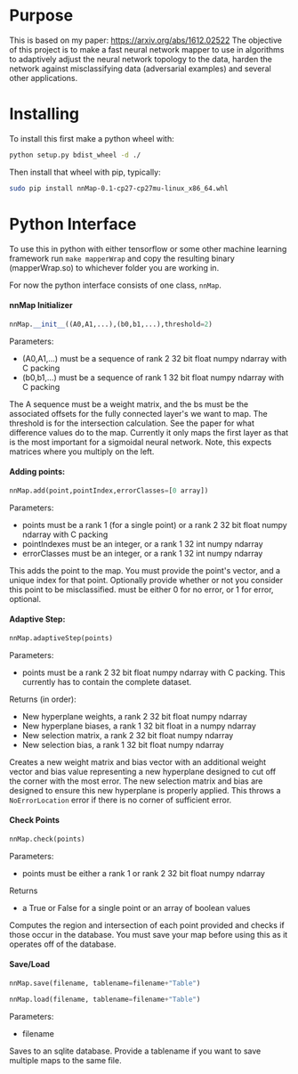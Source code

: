 # Purpose 

This is based on my paper: https://arxiv.org/abs/1612.02522
The objective of this project is to make a fast neural network mapper to use in algorithms to adaptively adjust the neural network topology to the data, harden the network against misclassifying data (adversarial examples) and several other applications. 

# Installing

To install this first make a python wheel with:
```bash
python setup.py bdist_wheel -d ./
```
Then install that wheel with pip, typically:
```bash
sudo pip install nnMap-0.1-cp27-cp27mu-linux_x86_64.whl
```

# Python Interface

To use this in python with either tensorflow or some other machine learning framework run `make mapperWrap` and copy the resulting binary (mapperWrap.so) to whichever folder you are working in. 

For now the python interface consists of one class, `nnMap`. 

#### nnMap Initializer 
```python
nnMap.__init__((A0,A1,...),(b0,b1,...),threshold=2)
```
Parameters:
* (A0,A1,...) must be a sequence of rank 2 32 bit float numpy ndarray with C packing
* (b0,b1,...) must be a sequence of rank 1 32 bit float numpy ndarray with C packing

The A sequence must be a weight matrix, and the bs must be the associated offsets for the fully connected layer's we want to map. The threshold is for the intersection calculation. See the paper for what difference values do to the map.
Currently it only maps the first layer as that is the most important for a sigmoidal neural network. Note, this expects matrices where you multiply on the left.

#### Adding points:
```python
nnMap.add(point,pointIndex,errorClasses=[0 array])
```
Parameters:
* points must be a rank 1 (for a single point) or a rank 2 32 bit float numpy ndarray with C packing
* pointIndexes must be an integer, or a rank 1 32 int numpy ndarray
* errorClasses must be an integer, or a rank 1 32 int numpy ndarray

This adds the point to the map. You must provide the point's vector, and a unique index for that point. Optionally provide whether or not you consider this point to be misclassified. must be either 0 for no error, or 1 for error, optional.

#### Adaptive Step:
```python
nnMap.adaptiveStep(points)
```
Parameters:
* points must be a rank 2 32 bit float numpy ndarray with C packing. This currently has to contain the complete dataset. 

Returns (in order):
* New hyperplane weights, a rank 2 32 bit float numpy ndarray 
* New hyperplane biases, a rank 1 32 bit float in a numpy ndarray
* New selection matrix, a rank 2 32 bit float numpy ndarray
* New selection bias, a rank 1 32 bit float numpy ndarray

Creates a new weight matrix and bias vector with an additional weight vector and bias value representing a new hyperplane designed to cut off the corner with the most error. The new selection matrix and bias are designed to ensure this new hyperplane is properly applied. This throws a `NoErrorLocation` error if there is no corner of sufficient error. 

#### Check Points
```python
nnMap.check(points)
```
Parameters:
* points must be either a rank 1 or rank 2 32 bit float numpy ndarray 

Returns
* a True or False for a single point or an array of boolean values

Computes the region and intersection of each point provided and checks if those occur in the database. You must save your map before using this as it operates off of the database.

#### Save/Load
```python
nnMap.save(filename, tablename=filename+"Table")
```
```python
nnMap.load(filename, tablename=filename+"Table")
```
Parameters:
* filename

Saves to an sqlite database. Provide a tablename if you want to save multiple maps to the same file.


